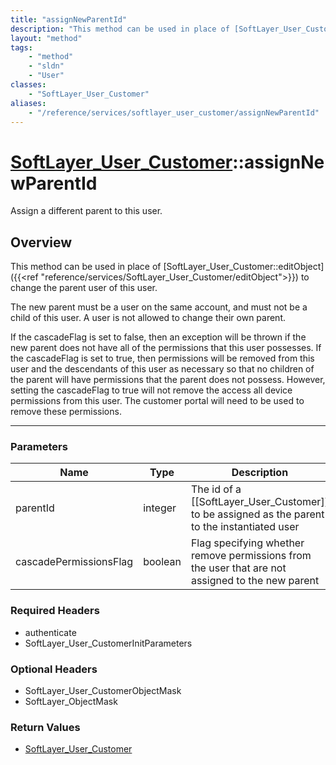 ```yaml
---
title: "assignNewParentId"
description: "This method can be used in place of [SoftLayer_User_Customer::editObject]({{<ref 'reference/services/SoftLayer_User_Cust... "
layout: "method"
tags:
    - "method"
    - "sldn"
    - "User"
classes:
    - "SoftLayer_User_Customer"
aliases:
    - "/reference/services/softlayer_user_customer/assignNewParentId"
---
```

# [SoftLayer_User_Customer](/reference/services/SoftLayer_User_Customer)::assignNewParentId


Assign a different parent to this user. 


## Overview 
This method can be used in place of [SoftLayer_User_Customer::editObject]({{<ref "reference/services/SoftLayer_User_Customer/editObject">}}) to change the parent user of this user. 

The new parent must be a user on the same account, and must not be a child of this user.  A user is not allowed to change their own parent. 

If the cascadeFlag is set to false, then an exception will be thrown if the new parent does not have all of the permissions that this user possesses.  If the cascadeFlag is set to true, then permissions will be removed from this user and the descendants of this user as necessary so that no children of the parent will have permissions that the parent does not possess. However, setting the cascadeFlag to true will not remove the access all device permissions from this user. The customer portal will need to be used to remove these permissions. 

-----

### Parameters 
|Name | Type | Description |
| --- | --- | --- |
|parentId| integer| The id of a [[SoftLayer_User_Customer]] to be assigned as the parent to the instantiated user|
|cascadePermissionsFlag| boolean| Flag specifying whether remove permissions from the user that are not assigned to the new parent|


### Required Headers
* authenticate
* SoftLayer_User_CustomerInitParameters


### Optional Headers
* SoftLayer_User_CustomerObjectMask
* SoftLayer_ObjectMask

### Return Values
* <a href='/reference/datatypes/SoftLayer_User_Customer'>SoftLayer_User_Customer </a>




